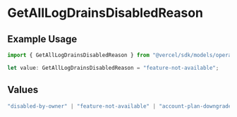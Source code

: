# GetAllLogDrainsDisabledReason

## Example Usage

```typescript
import { GetAllLogDrainsDisabledReason } from "@vercel/sdk/models/operations";

let value: GetAllLogDrainsDisabledReason = "feature-not-available";
```

## Values

```typescript
"disabled-by-owner" | "feature-not-available" | "account-plan-downgrade" | "disabled-by-admin"
```